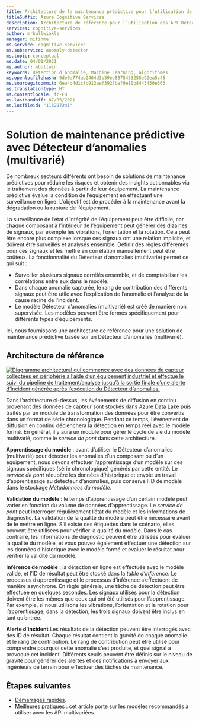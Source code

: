 ```yaml
---
title: Architecture de la maintenance prédictive pour l’utilisation de l’API Détecteur d’anomalies (multivarié)
titleSuffix: Azure Cognitive Services
description: Architecture de référence pour l’utilisation des API Détecteur d’anomalies (multivarié) pour appliquer la détection des anomalies à vos données de série chronologique pour la maintenance prédictive.
services: cognitive-services
author: mrbullwinkle
manager: nitinme
ms.service: cognitive-services
ms.subservice: anomaly-detector
ms.topic: conceptual
ms.date: 04/01/2021
ms.author: mbullwin
keywords: détection d’anomalie, Machine Learning, algorithmes
ms.openlocfilehash: 9de0a774ab2464d3b59ee8875453255e92ea5c45
ms.sourcegitcommit: 6ea4d4d1cfc913aef3927bef9e10b8443450e663
ms.translationtype: HT
ms.contentlocale: fr-FR
ms.lasthandoff: 07/05/2021
ms.locfileid: "113297241"
---
```

# <a name="predictive-maintenance-solution-with-anomaly-detector-multivariate"></a>Solution de maintenance prédictive avec Détecteur d’anomalies (multivarié)

De nombreux secteurs différents ont besoin de solutions de maintenance prédictives pour réduire les risques et obtenir des insights actionnables via le traitement des données à partir de leur équipement. La maintenance prédictive évalue la condition de l’équipement en effectuant une surveillance en ligne. L’objectif est de procéder à la maintenance avant la dégradation ou la rupture de l’équipement.

La surveillance de l’état d’intégrité de l’équipement peut être difficile, car chaque composant à l’intérieur de l’équipement peut générer des dizaines de signaux, par exemple les vibrations, l’orientation et la rotation.  Cela peut être encore plus complexe lorsque ces signaux ont une relation implicite, et doivent être surveillés et analysés ensemble. Définir des règles différentes pour ces signaux et les mettre en corrélation manuellement peut être coûteux. La fonctionnalité du Détecteur d’anomalies (multivarié) permet ce qui suit :

* Surveiller plusieurs signaux corrélés ensemble, et de comptabiliser les corrélations entre eux dans le modèle.
* Dans chaque anomalie capturée, le rang de contribution des différents signaux peut être utile avec l’explication de l’anomalie et l’analyse de la cause racine de l’incident.
* Le modèle Détecteur d’anomalies (multivarié) est créé de manière non supervisée. Les modèles peuvent être formés spécifiquement pour différents types d’équipements.

Ici, nous fournissons une architecture de référence pour une solution de maintenance prédictive basée sur un Détecteur d’anomalies (multivarié).

## <a name="reference-architecture"></a>Architecture de référence

[ ![Diagramme architectural qui commence avec des données de capteur collectées en périphérie à l’aide d’un équipement industriel et effectue le suivi du pipeline de traitement/analyse jusqu’à la sortie finale d’une alerte d’incident générée après l’exécution du Détecteur d’anomalies.](../media/multivariate-architecture/multivariate-architecture.png) ](../media/multivariate-architecture/multivariate-architecture.png#lightbox)

Dans l’architecture ci-dessus, les événements de diffusion en continu provenant des données de capteur sont stockés dans Azure Data Lake puis traités par un module de transformation des données pour être convertis dans un format de série chronologique. Pendant ce temps, l’événement de diffusion en continu déclenchera la détection en temps réel avec le modèle formé. En général, il y aura un module pour gérer le cycle de vie du modèle multivarié, comme le *service de pont* dans cette architecture.

**Apprentissage du modèle** : avant d’utiliser le Détecteur d’anomalies (multivarié) pour détecter les anomalies d’un composant ou d’un équipement, nous devons effectuer l’apprentissage d’un modèle sur des signaux spécifiques (série chronologique) générés par cette entité. Le *service de pont* récupère les données d’historique et envoie un travail d’apprentissage au détecteur d’anomalies, puis conserve l’ID de modèle dans le stockage *Métadonnées du modèle*.

**Validation du modèle** : le temps d’apprentissage d’un certain modèle peut varier en fonction du volume de données d’apprentissage. Le *service de pont* peut interroger régulièrement l’état du modèle et les informations de diagnostic. La validation de la qualité du modèle peut être nécessaire avant de le mettre en ligne. S’il existe des étiquettes dans le scénario, elles peuvent être utilisées pour vérifier la qualité du modèle. Dans le cas contraire, les informations de diagnostic peuvent être utilisées pour évaluer la qualité du modèle, et vous pouvez également effectuer une détection sur les données d’historique avec le modèle formé et évaluer le résultat pour vérifier la validité du modèle.

**Inférence de modèle** : la détection en ligne est effectuée avec le modèle valide, et l’ID de résultat peut être stocké dans la *table d’inférence*. Le processus d’apprentissage et le processus d’inférence s’effectuent de manière asynchrone. En règle générale, une tâche de détection peut être effectuée en quelques secondes. Les signaux utilisés pour la détection doivent être les mêmes que ceux qui ont été utilisés pour l’apprentissage. Par exemple, si nous utilisons les vibrations, l’orientation et la rotation pour l’apprentissage, dans la détection, les trois signaux doivent être inclus en tant qu’entrée.

**Alerte d’incident** Les résultats de la détection peuvent être interrogés avec des ID de résultat. Chaque résultat contient la gravité de chaque anomalie et le rang de contribution. Le rang de contribution peut être utilisé pour comprendre pourquoi cette anomalie s’est produite, et quel signal a provoqué cet incident. Différents seuils peuvent être définis sur le niveau de gravité pour générer des alertes et des notifications à envoyer aux ingénieurs de terrain pour effectuer des tâches de maintenance.

## <a name="next-steps"></a>Étapes suivantes

- [Démarrages rapides](../quickstarts/client-libraries-multivariate.md).
- [Meilleures pratiques](../concepts/best-practices-multivariate.md) : cet article porte sur les modèles recommandés à utiliser avec les API multivariées.